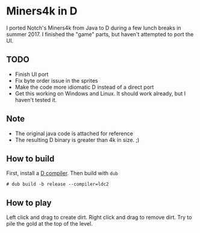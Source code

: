 # Miners4k in D

I ported Notch's Miners4k from Java to D during a few lunch breaks in summer 2017.  I finished the "game" parts, but haven't attempted to port the UI.

## TODO

- Finish UI port
- Fix byte order issue in the sprites
- Make the code more idiomatic D instead of a direct port
- Get this working on Windows and Linux.  It should work already, but I haven't tested it.

## Note

- The original java code is attached for reference
- The resulting D binary is greater than 4k in size.  ;)

## How to build

First, install a [D compiler](https://dlang.org).
Then build with `dub`
```
# dub build -b release --compiler=ldc2
```

## How to play

Left click and drag to create dirt.  Right click and drag to remove dirt.  Try to pile the gold at the top of the level.